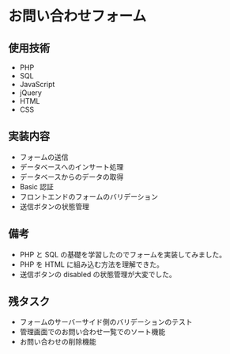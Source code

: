 # お問い合わせフォーム

## 使用技術

- PHP
- SQL
- JavaScript
- jQuery
- HTML
- CSS

## 実装内容

- フォームの送信
- データベースへのインサート処理
- データベースからのデータの取得
- Basic 認証
- フロントエンドのフォームのバリデーション
- 送信ボタンの状態管理

## 備考

- PHP と SQL の基礎を学習したのでフォームを実装してみました。
- PHP を HTML に組み込む方法を理解できた。
- 送信ボタンの disabled の状態管理が大変でした。

## 残タスク

- フォームのサーバーサイド側のバリデーションのテスト
- 管理画面でのお問い合わせ一覧でのソート機能
- お問い合わせの削除機能

